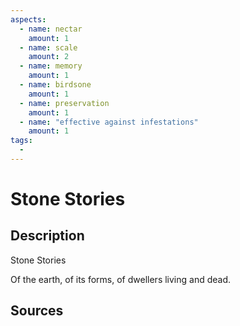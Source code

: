 ```yaml
---
aspects: 
  - name: nectar
    amount: 1
  - name: scale
    amount: 2
  - name: memory
    amount: 1
  - name: birdsone
    amount: 1
  - name: preservation
    amount: 1
  - name: "effective against infestations"
    amount: 1
tags:
  - 
---
```


# Stone Stories

## Description
Stone Stories

Of the earth, of its forms, of dwellers living and dead.
## Sources
